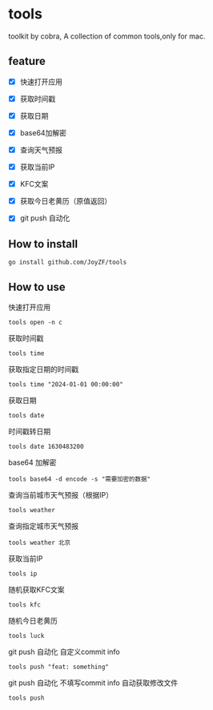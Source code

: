 # tools

toolkit by cobra, A collection of common tools,only for mac.

## feature
- [x] 快速打开应用
- [x] 获取时间戳
- [x] 获取日期
- [x] base64加解密
- [x] 查询天气预报
- [x] 获取当前IP
- [x] KFC文案
- [x] 获取今日老黄历（原值返回）
- [x] git push 自动化



## How to install
```shell
go install github.com/JoyZF/tools
```

## How to use

快速打开应用
```shell   
tools open -n c
```

获取时间戳
```shell
tools time
```

获取指定日期的时间戳
```shell
tools time "2024-01-01 00:00:00"
```

获取日期
```shell
tools date
``` 

时间戳转日期
```shell
tools date 1630483200
``` 

base64 加解密
```shell
tools base64 -d encode -s "需要加密的数据"
```

查询当前城市天气预报（根据IP）
```shell
tools weather
```

查询指定城市天气预报
```shell
tools weather 北京
```

获取当前IP
```shell
tools ip
```

随机获取KFC文案
```shell
tools kfc
```


随机今日老黄历
```shell
tools luck
```


git push 自动化 自定义commit info
```shell
tools push "feat: something"
```


git push 自动化 不填写commit info 自动获取修改文件
```shell
tools push
```

 